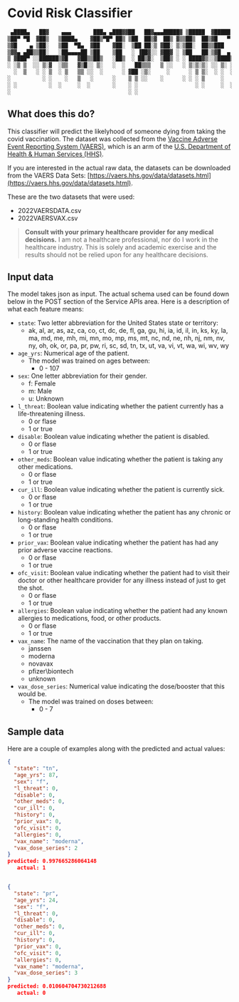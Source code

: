 # Covid Risk Classifier

```bash
 ▄████▄   ██▓    ▄▄▄       ███▄ ▄███▓▓██   ██▓▄▄▄█████▓ ▒█████  ▓█████ 
▒██▀ ▀█  ▓██▒   ▒████▄    ▓██▒▀█▀ ██▒ ▒██  ██▒▓  ██▒ ▓▒▒██▒  ██▒▓█   ▀ 
▒▓█    ▄ ▒██░   ▒██  ▀█▄  ▓██    ▓██░  ▒██ ██░▒ ▓██░ ▒░▒██░  ██▒▒███   
▒▓▓▄ ▄██▒▒██░   ░██▄▄▄▄██ ▒██    ▒██   ░ ▐██▓░░ ▓██▓ ░ ▒██   ██░▒▓█  ▄ 
▒ ▓███▀ ░░██████▒▓█   ▓██▒▒██▒   ░██▒  ░ ██▒▓░  ▒██▒ ░ ░ ████▓▒░░▒████▒
░ ░▒ ▒  ░░ ▒░▓  ░▒▒   ▓▒█░░ ▒░   ░  ░   ██▒▒▒   ▒ ░░   ░ ▒░▒░▒░ ░░ ▒░ ░
  ░  ▒   ░ ░ ▒  ░ ▒   ▒▒ ░░  ░      ░ ▓██ ░▒░     ░      ░ ▒ ▒░  ░ ░  ░
░          ░ ░    ░   ▒   ░      ░    ▒ ▒ ░░    ░      ░ ░ ░ ▒     ░   
░ ░          ░  ░     ░  ░       ░    ░ ░                  ░ ░     ░  ░
░                                     ░ ░                              
```

## What does this do?

This classifier will predict the likelyhood of someone dying from taking the covid vaccination.
The dataset was collected from the [Vaccine Adverse Event Reporting System (VAERS)](https://vaers.hhs.gov/), which is an arm of the [U.S. Department of Health & Human Services (HHS)](https://www.hhs.gov/).

If you are interested in the actual raw data, the datasets can be downloaded from the VAERS Data Sets: [https://vaers.hhs.gov/data/datasets.html](https://vaers.hhs.gov/data/datasets.html).

These are the two datasets that were used:

* 2022VAERSDATA.csv
* 2022VAERSVAX.csv

> **Consult with your primary healthcare provider for any medical decisions.**
I am not a healthcare professional, nor do I work in the healthcare industry.
This is solely and academic exercise and the results should not be relied upon for any healthcare decisions.

## Input data

The model takes json as input.
The actual schema used can be found down below in the POST section of the Service APIs area.
Here is a description of what each feature means:

* `state`: Two letter abbreviation for the United States state or territory:
  * ak, al, ar, as, az, ca, co, ct, dc, de, fl, ga, gu, hi, ia, id, il, in, ks, ky, la,\
  ma, md, me, mh, mi, mn, mo, mp, ms, mt, nc, nd, ne, nh, nj,
  nm, nv, \
  ny, oh, ok, or, pa, pr, pw, ri, sc, sd, tn, tx, ut, va, vi, vt, wa, wi, wv, wy
* `age_yrs`: Numerical age of the patient.
  * The model was trained on ages between:
    * 0 - 107
* `sex`: One letter abbreviation for their gender.
  * f: Female
  * m: Male
  * u: Unknown
* `l_threat`: Boolean value indicating whether the patient currently has a life-threatening illness.
  * 0 or flase
  * 1 or true
* `disable`: Boolean value indicating whether the patient is disabled.
  * 0 or flase
  * 1 or true
* `other_meds`: Boolean value indicating whether the patient is taking any other medications.
  * 0 or flase
  * 1 or true
* `cur_ill`: Boolean value indicating whether the patient is currently sick.
  * 0 or flase
  * 1 or true
* `history`: Boolean value indicating whether the patient has any chronic or long-standing health conditions.
  * 0 or flase
  * 1 or true
* `prior_vax`: Boolean value indicating whether the patient has had any prior adverse vaccine reactions.
  * 0 or flase
  * 1 or true
* `ofc_visit`: Boolean value indicating whether the patient had to visit their doctor or other healthcare provider for any illness instead of just to get the shot.
  * 0 or flase
  * 1 or true
* `allergies`: Boolean value indicating whether the patient had any known allergies to medications, food, or other products.
  * 0 or flase
  * 1 or true
* `vax_name`: The name of the vaccination that they plan on taking.
  * janssen
  * moderna
  * novavax
  * pfizer\biontech
  * unknown
* `vax_dose_series`: Numerical value indicating the dose/booster that this would be.
  * The model was trained on doses between:
    * 0 - 7

## Sample data

Here are a couple of examples along with the predicted and actual values:

```json
{
  "state": "tn",
  "age_yrs": 87,
  "sex": "f",
  "l_threat": 0,
  "disable": 0,
  "other_meds": 0,
  "cur_ill": 0,
  "history": 0,
  "prior_vax": 0,
  "ofc_visit": 0,
  "allergies": 0,
  "vax_name": "moderna",
  "vax_dose_series": 2
}
predicted: 0.997665286064148
   actual: 1


{
  "state": "pr",
  "age_yrs": 24,
  "sex": "f",
  "l_threat": 0,
  "disable": 0,
  "other_meds": 0,
  "cur_ill": 0,
  "history": 0,
  "prior_vax": 0,
  "ofc_visit": 0,
  "allergies": 0,
  "vax_name": "moderna",
  "vax_dose_series": 3
}
predicted: 0.010604704730212688
   actual: 0
```
